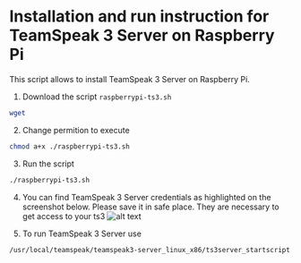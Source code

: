 # Installation and run instruction for TeamSpeak 3 Server on Raspberry Pi
This script allows to install TeamSpeak 3 Server on Raspberry Pi. 

1. Download the script `raspberrypi-ts3.sh`
```bash
wget 
```

2. Change permition to execute
```bash
chmod a+x ./raspberrypi-ts3.sh
```

3. Run the script
```bash
./raspberrypi-ts3.sh
```

4. You can find TeamSpeak 3 Server credentials as highlighted on the screenshot below. Please save it in safe place. They are necessary to get access to your ts3
![alt text](https://eltechs.com/wp-content/uploads/2017/02/Teamspeak-3-Server-on-Raspberry-Pi_950-compressed1.jpg "TeamSpeak 3 Server Credentials")

5. To run TeamSpeak 3 Server use
```bash
/usr/local/teamspeak/teamspeak3-server_linux_x86/ts3server_startscript.sh start
```

